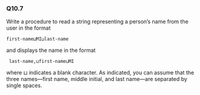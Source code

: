 
### Q10.7

Write a procedure to read a string representing a person’s name from the user in the
format
```
first-name⊔MI⊔last-name
```
and displays the name in the format
```
 last-name,⊔first-name⊔MI
 ```
where ⊔ indicates a blank character. As indicated, you can assume that the three
names—first name, middle initial, and last name—are separated by single spaces.